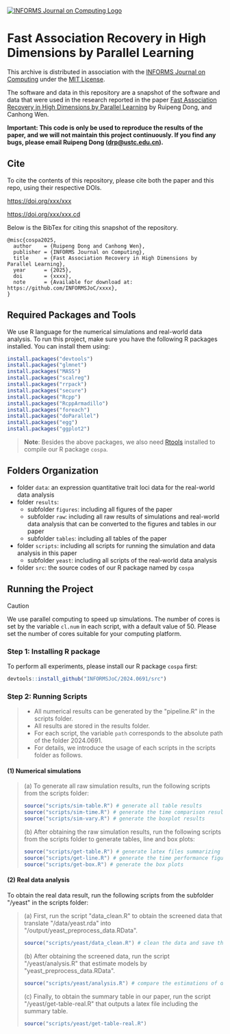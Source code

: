 [![INFORMS Journal on Computing Logo](https://INFORMSJoC.github.io/logos/INFORMS_Journal_on_Computing_Header.jpg)](https://pubsonline.informs.org/journal/ijoc)

<!-- # 2024.0691 -->

# Fast Association Recovery in High Dimensions by Parallel Learning

This archive is distributed in association with the [INFORMS Journal on Computing](https://pubsonline.informs.org/journal/ijoc) under the [MIT License](LICENSE).

The software and data in this repository are a snapshot of the software and data that were used in the research reported in the paper [Fast Association Recovery in High Dimensions by Parallel Learning](href) by Ruipeng Dong, and Canhong Wen.

**Important: This code is only be used to reproduce the results of the paper, and we will not maintain this project continuously. 
If you find any bugs, please email Ruipeng Dong (<drp@ustc.edu.cn>).**

## Cite

To cite the contents of this repository, please cite both the paper and this repo, using their respective DOIs.

https://doi.org/xxx/xxx

https://doi.org/xxx/xxx.cd

Below is the BibTex for citing this snapshot of the repository.

```
@misc{cospa2025,
  author    = {Ruipeng Dong and Canhong Wen},
  publisher = {INFORMS Journal on Computing},
  title     = {Fast Association Recovery in High Dimensions by Parallel Learning},
  year      = {2025},
  doi       = {xxxx},
  note      = {Available for download at: https://github.com/INFORMSJoC/xxxx},
}  
```

## Required Packages and Tools
We use R language for the numerical simulations and real-world data analysis. To run this project, make sure you have the following R packages installed. You can install them using:

```R
install.packages("devtools")
install.packages("glmnet")
install.packages("MASS")
install.packages("scalreg")
install.packages("rrpack")
install.packages("secure")
install.packages("Rcpp")
install.packages("RcppArmadillo")
install.packages("foreach")
install.packages("doParallel")
install.packages("egg")
install.packages("ggplot2")
```
> **Note**: Besides the above packages, we also need [Rtools](https://cran.r-project.org/bin/windows/Rtools/) installed to compile our R package <code>cospa</code>.

## Folders Organization

- folder <code>data</code>: an expression quantitative trait loci data for the real-world data analysis
- folder <code>results</code>:
  - subfolder <code>figures</code>: including all figures of the paper
  - subfolder <code>raw</code>: including all raw results of simulations and real-world data analysis that can be converted to the figures and tables in our paper
  - subfolder <code>tables</code>: including all tables of the paper
- folder <code>scripts</code>: including all scripts for running the simulation and data analysis in this paper
  - subfolder <code>yeast</code>: including all scripts of the real-world data analysis 
- folder <code>src</code>: the source codes of our R package named by <code>cospa</code>

## Running the Project

> [!CAUTION]
> We use parallel computing to speed up simulations. The number of cores is set by the variable <code>cl.num</code> in each script, with a default value of 50. Please set the number of cores suitable for your computing platform.

### Step 1: Installing R package 
To perform all experiments, please install our R package <code>cospa</code> first:

```R
devtools::install_github("INFORMSJoC/2024.0691/src")
```

### Step 2: Running Scripts

> * All numerical results can be generated by the "pipeline.R" in the scripts folder. 
> * All results are stored in the results folder. 
> * For each script, the variable <code>path</code> corresponds to the absolute path of the folder 2024.0691.
> * For details, we introduce the usage of each scripts in the scripts folder as follows.

#### (1) Numerical simulations
> 
> (a) To generate all raw simulation results, run the following scripts from the scripts folder:
> 
> ```R
> source("scripts/sim-table.R") # generate all table results
> source("scripts/sim-time.R") # generate the time comparison result
> source("scripts/sim-vary.R") # generate the boxplot results
> ```
> 
> (b) After obtaining the raw simulation results, run the following scripts from the scripts folder to generate tables, line and box plots:
> 
> ```R
> source("scripts/get-table.R") # generate latex files summarizing error tables 
> source("scripts/get-line.R") # generate the time performance figures
> source("scripts/get-box.R") # generate the box plots
> ```

#### (2) Real data analysis
To obtain the real data result, run the following scripts from the subfolder "/yeast" in the scripts folder:

> (a) First, run the script "data_clean.R" to obtain the screened data that translate "/data/yeast.rda" into "/output/yeast_preprocess_data.RData".
> ```R
> source("scripts/yeast/data_clean.R") # clean the data and save the screened data as "yeast_preprocess_data.RData" into the data folder
> ```
> 
> (b) After obtaining the screened data, run the script "/yeast/analysis.R" that estimate models by "yeast_preprocess_data.RData".
> ```R
> source("scripts/yeast/analysis.R") # compare the estimations of different methods, and save the result as table-real-screening.RData
> ```
> 
> (c) Finally, to obtain the summary table in our paper, run the script "/yeast/get-table-real.R" that outputs a latex file including the summary table.
> ```R
> source("scripts/yeast/get-table-real.R")
> ```
